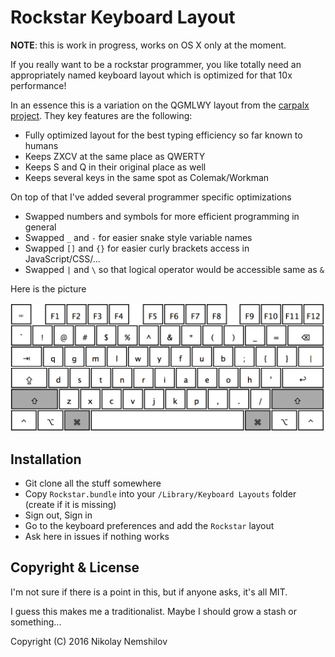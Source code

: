 # Rockstar Keyboard Layout

__NOTE__: this is work in progress, works on OS X only at the moment.

If you really want to be a rockstar programmer, you like totally need an
appropriately named keyboard layout which is optimized for that 10x performance!

In an essence this is a variation on the QGMLWY layout from the
[carpalx project](http://mkweb.bcgsc.ca/carpalx/?full_optimization). They key
features are the following:

* Fully optimized layout for the best typing efficiency so far known to humans
* Keeps ZXCV at the same place as QWERTY
* Keeps S and Q in their original place as well
* Keeps several keys in the same spot as Colemak/Workman

On top of that I've added several programmer specific optimizations

* Swapped numbers and symbols for more efficient programming in general
* Swapped `_` and `-` for easier snake style variable names
* Swapped `[]` and `{}` for easier curly brackets access in JavaScript/CSS/...
* Swapped `|` and `\` so that logical operator would be accessible same as `&`

Here is the picture

![](screenshot.png)

## Installation

* Git clone all the stuff somewhere
* Copy `Rockstar.bundle` into your `/Library/Keyboard Layouts` folder (create if it is missing)
* Sign out, Sign in
* Go to the keyboard preferences and add the `Rockstar` layout
* Ask here in issues if nothing works

## Copyright & License

I'm not sure if there is a point in this, but if anyone asks, it's all MIT.

I guess this makes me a traditionalist. Maybe I should grow a stash or something...

Copyright (C) 2016 Nikolay Nemshilov
